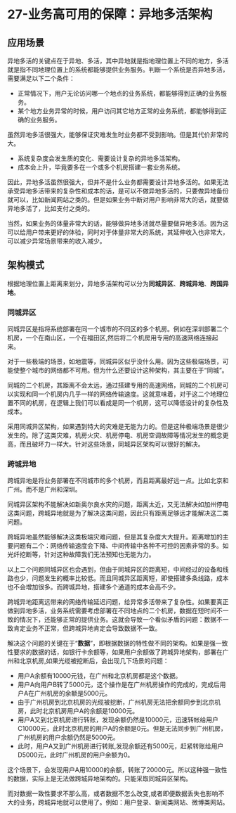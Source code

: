 # 27-业务高可用的保障：异地多活架构

## 应用场景
异地多活的关键点在于异地、多活，其中异地就是指地理位置上不同的地方，多活就是指不同地理位置上的系统都能够提供业务服务。判断一个系统是否异地多活，需要满足以下二个条件：
- 正常情况下，用户无论访问哪一个地点的业务系统，都能够得到正确的业务服务。
- 某个地方业务异常的时候，用户访问其它地方正常的业务系统，都能够得到正确的业务服务。

虽然异地多活很强大，能够保证灾难发生时业务都不受到影响。但是其代价非常的大。
- 系统复杂度会发生质的变化、需要设计复杂的异地多活架构。
- 成本会上升，毕竟要多在一个或多个机房搭建一套业务系统。

因此，异地多活虽然很强大，但并不是什么业务都需要设计异地多活的。如果无法承受异地多活带来的复杂性和成本的话，是可以不做异地多活的，只要做异地备份就可以，比如新闻网站之类的。但是如果业务中断对用户影响非常大的话，就要做异地多活了，比如支付之类的。

当然，如果业务的体量非常大的话，能够做异地多活就尽量要做异地多活。因为这可以给用户带来更好的体验，同时对于体量非常大的系统，其延伸收入也非常大，可以减少异常场景带来的收入减少。

## 架构模式

根据地理位置上距离来划分，异地多活架构可以分为**同城异区**、**跨城异地**、**跨国异地**。

### 同城异区

同城异区是指将系统部署在同一个城市的不同区的多个机房。例如在深圳部署二个机房，一个在南山区，一个在福田区,然后将二个机房用专用的高速网络连接起来。

对于一些极端的场景，如地震等，同城异区似乎没什么用。因为这些极端场景，可能使整个城市的网络都不可用。但为什么还要设计这种架构，其主要在于“同城”。

同城的二个机房，其距离不会太远，通过搭建专用的高速网络，同城的二个机房可以实现和同一个机房内几乎一样的网络传输速度。这就意味着，对于这二个地理位置不同的机房，在逻辑上我们可以看成是同一个机房，这可以降低设计的复杂性及成本。

采用同城异区架构，如果遇到特大的灾难是无能为力的。但是这种极端场景是很少发生的。除了这类灾难，机房火灾、机房停电、机房空调故障等情况发生的概念更高，而且破坏力一样大。针对这些场景，同城异区架构可以很好的解决。

### 跨城异地

跨城异地是将业务部署在不同城市的多个机房，而且距离最好远一点。比如北京和广州。而不是广州和深圳。

同城异区架构不能解决如新奥尔良水灾的问题，距离太近，又无法解决如加州停电这类问题，跨城异地就是为了解决这类问题，因此只有距离足够远才能解决这二类问题。

跨城异地虽然能够解决这类极端灾难问题，但是其复杂度大大提升。距离增加的主要问题有二个：网络传输速度会下降、中间传输中各种不可控的因素非常的多。如光纤挖断等，针对这种故障我们无法预知也无能为力。

以上二个问题同城异区也会遇到，但由于同城异区的距离短，中间经过的设备和线路也少，问题发生的概率比较低。而且同城异区距离短，即使搭建多条线路，成本也不会增加很多。而跨城异地，搭建多个通道的成本会高不少。

跨城异地距离远带来的网络传输延迟问题，给异常多活带来了复杂性。如果要真正做到异地多活，业务系统需要考虑部署在不同地点的二个机房，数据在短时间不一致的情况下，还能够正常的提供业务。这就会导致一个看似矛盾的问题：数据不一致肯定业务不正常，但跨城异地肯定会导致数据不一致。

解决这个问题的关键在于“**数据**”，即根据数据的特性做不同的架构。如果是强一致性要求的数据的话，如银行卡余额等，如果用户余额做了跨城异地架构，部署在广州和北京机房,如果光缆被挖断后，会出现几下场景的问题：
- 用户A余额有10000元钱，在广州和北京机房都是这个数据。
- 用户A向用户B转了5000元，这个操作是在广州机房操作的完成的，完成后用户A在广州机房的余额是5000元。
- 由于广州机房到北京机房的光缆被挖断，广州机房无法把余额同步到北京机房，此时北京机房用户A的余额是10000元。
- 用户A又到北京机房进行转账，发现余额仍然是10000元，迅速转帐给用户C10000元，此时北京机房的用户A的余额是0元。但是无法同步到广州机房，广州机房的用户余额仍然是5000元。
- 此时，用户A又到广州机房进行转账,发现余额还有5000元，赶紧转账给用户D5000元，此时广州机房的用户余额为0。

这个场景下，会发现用户A用10000的余额，转账了20000元。所以这种强一致性的数据，实际上是无法做跨城异地架构的。只能采取同城异区架构。

而对数据一致性要求不那么高，或者数据不怎么改变,或者即便数据丢失也影响不大的业务，跨城异地就可以使用了。例如：用户登录、新闻类网站、微博类网站。

